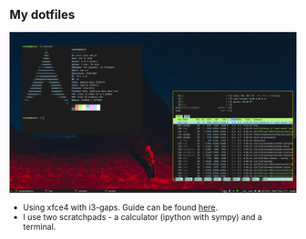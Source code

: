 ## My dotfiles

![desktop screenshot](https://github.com/vandamd/dotfiles/blob/main/Images/denim_screenshot.png?raw=true)

- Using xfce4 with i3-gaps. Guide can be found [here](https://forum.endeavouros.com/t/tutorial-easy-setup-endeavour-xfce-i3-tiling-window-manager/13171).
- I use two scratchpads - a calculator (ipython with sympy) and a terminal.
